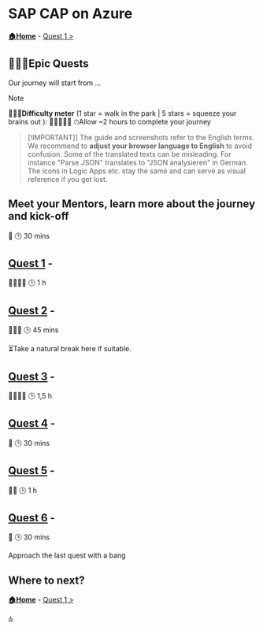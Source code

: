 # SAP CAP on Azure

**[🏠Home](../README.md)** - [ Quest 1 >](student/quest1.md)

## 🧙🏾‍♀️Epic Quests

Our journey will start from ...

> [!NOTE]
>🏋🏽‍♂️**Difficulty meter** (1 star = walk in the park | 5 stars = squeeze your brains out ): 🌟🌟🌟🌟🌟
>⏱Allow ~2 hours to complete your journey

> [!IMPORTANT]]
>The guide and screenshots refer to the English terms. We recommend to **adjust your browser language to English** to avoid confusion. Some of the translated texts can be misleading. For instance "Parse JSON" translates to "JSON analysieren" in German. The icons in Logic Apps etc. stay the same and can serve as visual reference if you get lost.

## Meet your Mentors, learn more about the journey and kick-off

🌟
🕒 30 mins

## [Quest 1](quest1.md) - 

🌟🌟🌟🌟
🕒 1 h

## [Quest 2](quest2.md) - 

🌟🌟🌟
🕒 45 mins

⏳Take a natural break here if suitable.

## [Quest 3](quest3.md) - 

🌟🌟🌟🌟
🕒 1,5 h

## [Quest 4](quest4.md) - 

🌟
🕒 30 mins

## [Quest 5](quest5.md) - 

🌟🌟
🕒 1 h

## [Quest 6](quest6.md) - 

🌟
🕒 30 mins

Approach the last quest with a bang

## Where to next?

**[🏠Home](../README.md)** - [ Quest 1 >](student/quest1.md)

[🔝](#)